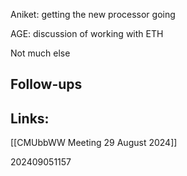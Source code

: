 Aniket: getting the new processor going

AGE:  discussion of working with ETH 

Not much else


## Follow-ups


## Links: 
[[CMUbbWW Meeting 29 August 2024]]


202409051157
